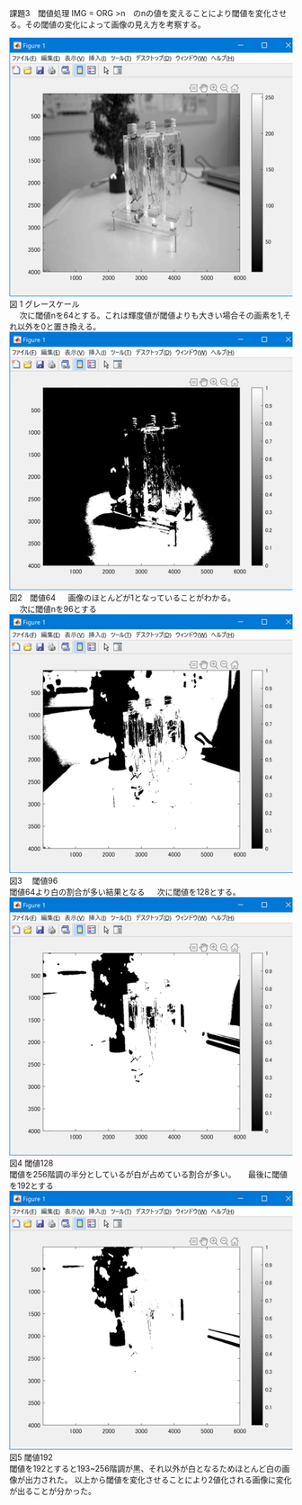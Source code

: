 課題3　閾値処理
IMG = ORG >n　のnの値を変えることにより閾値を変化させる。その閾値の変化によって画像の見え方を考察する。  

![](https://github.com/Tomiyoshi-Takafumi/lecture_image_processing/blob/master/%E8%AA%B2%E9%A1%8C%E7%94%BB%E5%83%8F/3-1.png)  
図 1 グレースケール  
 
次に閾値nを64とする。これは輝度値が閾値よりも大きい場合その画素を1,それ以外を0と置き換える。  
![](https://github.com/Tomiyoshi-Takafumi/lecture_image_processing/blob/master/%E8%AA%B2%E9%A1%8C%E7%94%BB%E5%83%8F/3-2.png)  
図2　閾値64  　
画像のほとんどが1となっていることがわかる。  
 
次に閾値nを96とする  
![](https://github.com/Tomiyoshi-Takafumi/lecture_image_processing/blob/master/%E8%AA%B2%E9%A1%8C%E7%94%BB%E5%83%8F/3-3.png)  
図3 　閾値96  
閾値64より白の割合が多い結果となる
 
次に閾値を128とする。  
![](https://github.com/Tomiyoshi-Takafumi/lecture_image_processing/blob/master/%E8%AA%B2%E9%A1%8C%E7%94%BB%E5%83%8F/3-4.png)  
図4 閾値128  
閾値を256階調の半分としているが白が占めている割合が多い。
 
最後に閾値を192とする  
![](https://github.com/Tomiyoshi-Takafumi/lecture_image_processing/blob/master/%E8%AA%B2%E9%A1%8C%E7%94%BB%E5%83%8F/3-5.png)  
図5 閾値192  
閾値を192とすると193~256階調が黒、それ以外が白となるためほとんど白の画像が出力された。
以上から閾値を変化させることにより2値化される画像に変化が出ることが分かった。
